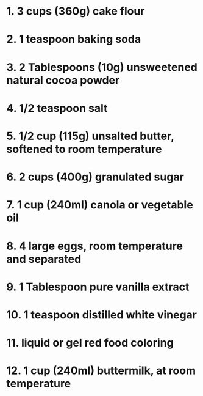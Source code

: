 # 1. 3 cups (360g) cake flour
# 2. 1 teaspoon baking soda
# 3. 2 Tablespoons (10g) unsweetened natural cocoa powder
# 4. 1/2 teaspoon salt
# 5. 1/2 cup (115g) unsalted butter, softened to room temperature
# 6. 2 cups (400g) granulated sugar
# 7. 1 cup (240ml) canola or vegetable oil
# 8. 4 large eggs, room temperature and separated
# 9. 1 Tablespoon pure vanilla extract
# 10. 1 teaspoon distilled white vinegar
# 11. liquid or gel red food coloring
# 12. 1 cup (240ml) buttermilk, at room temperature
